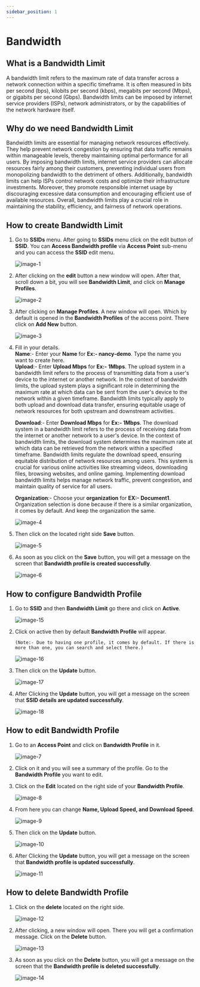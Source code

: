 ```yaml
---
sidebar_position: 1
---
```


# Bandwidth

## What is a Bandwidth Limit
A bandwidth limit refers to the maximum rate of data transfer across a network connection within a specific timeframe. It is often measured in bits per second (bps), kilobits per second (kbps), megabits per second (Mbps), or gigabits per second (Gbps). Bandwidth limits can be imposed by internet service providers (ISPs), network administrators, or by the capabilities of the network hardware itself.

## Why do we need Bandwidth Limit
Bandwidth limits are essential for managing network resources effectively. They help prevent network congestion by ensuring that data traffic remains within manageable levels, thereby maintaining optimal performance for all users. By imposing bandwidth limits, internet service providers can allocate resources fairly among their customers, preventing individual users from monopolizing bandwidth to the detriment of others. Additionally, bandwidth limits can help ISPs control network costs and optimize their infrastructure investments. Moreover, they promote responsible internet usage by discouraging excessive data consumption and encouraging efficient use of available resources. Overall, bandwidth limits play a crucial role in maintaining the stability, efficiency, and fairness of network operations.

## How to create Bandwidth Limit
1. Go to **SSIDs** menu. After going to **SSIDs** menu click on the edit button of **SSID**. You can **Access Bandwidth profile** via **Access Point** sub-menu and you can access the **SSID** edit menu. 

   ![image-1](https://github.com/Nancypatel1103/ComplianceClient/assets/153616269/2cb8c015-1ac2-4442-9003-23f740b12486)

2. After clicking on the **edit** button a new window will open. After that, scroll down a bit, you will see **Bandwidth Limit**, and click on **Manage Profiles**.

   ![image-2](https://github.com/Nancypatel1103/ComplianceClient/assets/153616269/9a1e38e0-e2b4-46c8-a23d-46e95a194eb2)

3. After clicking on **Manage Profiles**. A new window will open. Which by default is opened in the **Bandwidth Profiles** of the access point. There click on **Add New** button.

   ![image-3](https://github.com/Nancypatel1103/ComplianceClient/assets/153616269/6626fe1b-6d89-4cfb-926e-ee9fb047bb61)

4. Fill in your details.   
   **Name**:- Enter your **Name** for **Ex:- nancy-demo**. Type the name you want to create here.       
   **Upload**:- Enter **Upload Mbps** for **Ex:- 1Mbps**. The upload system in a bandwidth limit refers to the process of transmitting data from a user's device to the internet or another network. In the context of bandwidth limits, the upload system plays a significant role in determining the maximum rate at which data can be sent from the user's device to the network within a given timeframe. Bandwidth limits typically apply to both upload and download data transfer, ensuring equitable usage of network resources for both upstream and downstream activities.                       

   **Download**:- Enter **Download Mbps** for **Ex:- 1Mbps**. The download system in a bandwidth limit refers to the process of receiving data from the internet or another network to a user's device. In the context of bandwidth limits, the download system determines the maximum rate at which data can be retrieved from the network within a specified timeframe. Bandwidth limits regulate the download speed, ensuring equitable distribution of network resources among users. This system is crucial for various online activities like streaming videos, downloading files, browsing websites, and online gaming. Implementing download bandwidth limits helps manage network traffic, prevent congestion, and maintain quality of service for all users.                   
 
   **Organization**:- Choose your **organization** for **EX:- Document1**. Organization selection is done because if there is a similar organization, it comes by default. And keep the organization the same. 

   ![image-4](https://github.com/Nancypatel1103/ComplianceClient/assets/153616269/5626e93a-db31-4bd4-965c-040b27a64286)

5. Then click on the located right side **Save** button.

   ![image-5](https://github.com/Nancypatel1103/ComplianceClient/assets/153616269/e64f34cc-0eaf-4f1d-8518-e0205eef78b2)

6. As soon as you click on the **Save** button, you will get a message on the screen that **Bandwidth profile is created successfully**.

   ![image-6](https://github.com/Nancypatel1103/ComplianceClient/assets/153616269/1baa9dab-7551-4064-94ca-b8e136342314)

## How to configure Bandwidth Profile
1. Go to **SSID** and then **Bandwidth Limit** go there and click on **Active**.

   ![image-15](https://github.com/Nancypatel1103/ComplianceClient/assets/153616269/1df509b3-d769-407e-83fb-6b5b0f893f93)

2. Click on active then by default **Bandwidth Profile** will appear.
   ```
   (Note:- Due to having one profile, it comes by default. If there is more than one, you can search and select there.)
   ```
   ![image-16](https://github.com/Nancypatel1103/ComplianceClient/assets/153616269/12e794e9-2628-4485-9024-634c3009a18d)

3. Then click on the **Update** button.

   ![image-17](https://github.com/Nancypatel1103/ComplianceClient/assets/153616269/08c5535d-a29d-4999-88dd-e3c861f3e55d)

4. After Clicking the **Update** button, you will get a message on the screen that **SSID details are updated successfully**.

   ![image-18](https://github.com/Nancypatel1103/ComplianceClient/assets/153616269/d9e7c43f-5469-4632-9ecf-94a8fc2fc4a3)

## How to edit Bandwidth Profile
1. Go to an **Access Point** and click on **Bandwidth Profile** in it. 

   ![image-7](https://github.com/Nancypatel1103/ComplianceClient/assets/153616269/35ce484f-9a99-42bb-bc4e-35bae87c2744)

2. Click on it and you will see a summary of the profile. Go to the **Bandwidth Profile** you want to edit.
3. Click on the **Edit** located on the right side of your **Bandwidth Profile**.

   ![image-8](https://github.com/Nancypatel1103/ComplianceClient/assets/153616269/15942a4d-328c-49c4-b955-8fbe4035057c)

4. From here you can change **Name, Upload Speed, and Download Speed**.

   ![image-9](https://github.com/Nancypatel1103/ComplianceClient/assets/153616269/f298fe31-cb5b-404f-aa0c-a3006b5b208f)

5. Then click on the **Update** button.

   ![image-10](https://github.com/Nancypatel1103/ComplianceClient/assets/153616269/abb707b4-819f-4051-9662-f7a1227a26ad)

6. After Clicking the **Update** button, you will get a message on the screen that **Bandwidth profile is updated successfully**.

   ![image-11](https://github.com/Nancypatel1103/ComplianceClient/assets/153616269/cd1bc3a4-82f3-473b-98bf-2c26c4a9d1b9)

## How to delete Bandwidth Profile
1. Click on the **delete** located on the right side.

   ![image-12](https://github.com/Nancypatel1103/ComplianceClient/assets/153616269/759abc70-f241-4627-aa26-9484757c2f7a)

2. After clicking, a new window will open. There you will get a confirmation message. Click on the **Delete** button.

   ![image-13](https://github.com/Nancypatel1103/ComplianceClient/assets/153616269/395aa23c-203b-4b98-be04-636e139e1377)

3. As soon as you click on the **Delete** button, you will get a message on the screen that the **Bandwidth profile is deleted successfully**.

   ![image-14](https://github.com/Nancypatel1103/ComplianceClient/assets/153616269/bb12aa93-5304-4cf9-a315-69473575783a)
 


   

